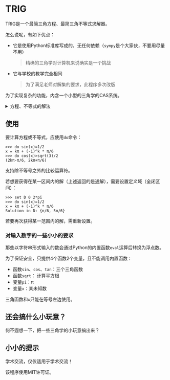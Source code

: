 # TRIG
TRIG是一个最简三角方程、最简三角不等式求解器。

怎么说呢，有如下优点：

- 它是使用Python标准库写成的，无任何依赖（`sympy`是个大家伙，不要用尽量不用）
  > 精确的三角学对计算机来说确实是一个挑战
- 它与学校的教学完全相同
  > 为了满足老师对解集的要求，此程序多次改版

为了实现复杂的功能，内含一个小型的三角学的CAS系统。

<details>
<summary>方程、不等式的解法</summary>
<p>

方程嘛，挺简单的。大家都背过公式吧，套公式就可以了。

不等式嘛，利用单位圆或函数图像吧：`sin`横截单位圆；`cos`纵截单位圆；其它的看函数图像。
> 确实挺好实现的呢，代码我自己都看不懂（你不认为这样子可以平添几分神秘性吗）。

</p>
</details>

## 使用
要计算方程或不等式，应使用`do`命令：
```
>>> do sin(x)=1/2
x = kπ + (-1)^k * π/6
>>> do cos(x)>sqrt(3)/2
(2kπ-π/6, 2kπ+π/6)
```

支持除不等号之外的比较运算符。

若想要获得在某一区间内的解（上述返回的是通解），需要设置定义域（全闭区间）：
```
>>> set D 0 2*pi
>>> do sin(x)=1/2
x = kπ + (-1)^k * π/6
Solution in D: {π/6, 5π/6}
```

若要再次获得某一范围内的解，需重新设置。

### 对输入数字的一些小小的要求
那些以字符串形式输入的数会通过Python的内置函数`eval`运算后转换为浮点数。

为了保证安全，只提供4个函数2个变量，且不能调用内置函数：

- 函数`sin`、`cos`、`tan`：三个三角函数
- 函数`sqrt`： 计算平方根
- 变量`pi`：π
- 变量`x`：某未知数

三角函数和`x`只能在等号左边使用。

## 还会搞什么小玩意？
何不遐想一下，把一些三角学的小玩意搞出来？

## 小小的提示
学术交流，仅仅适用于学术交流！

该程序使用MIT许可证。
